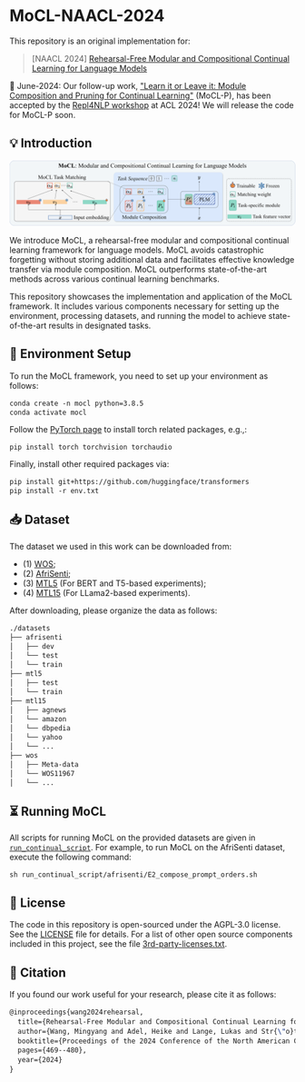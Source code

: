# MoCL-NAACL-2024

This repository is an original implementation for:

>[NAACL 2024] [Rehearsal-Free Modular and Compositional Continual Learning for Language Models](https://arxiv.org/abs/2404.00790)

🎈 June-2024: Our follow-up work, ["Learn it or Leave it: Module Composition and Pruning for Continual Learning"](https://arxiv.org/abs/2406.18708) (MoCL-P), has been accepted by the [Repl4NLP workshop](https://sites.google.com/view/repl4nlp2024) at ACL 2024! We will release the code for MoCL-P soon.

## 💡 Introduction

![image_text](src/MoCL.png)

We introduce MoCL, a rehearsal-free modular and compositional continual learning framework for language models. MoCL avoids catastrophic forgetting without storing additional data and facilitates effective knowledge transfer via module composition. MoCL outperforms state-of-the-art methods across various continual learning benchmarks.

This repository showcases the implementation and application of the MoCL framework. It includes various components necessary for setting up the environment, processing datasets, and running the model to achieve state-of-the-art results in designated tasks.

## 🔧 Environment Setup
To run the MoCL framework, you need to set up your environment as follows:

```shell
conda create -n mocl python=3.8.5
conda activate mocl
```

Follow the [PyTorch page](https://pytorch.org/get-started/locally/) to install torch related packages, e.g.,:
```shell
pip install torch torchvision torchaudio
```

Finally, install other required packages via:
```shell
pip install git+https://github.com/huggingface/transformers
pip install -r env.txt
```

## 📥 Dataset
The dataset we used in this work can be downloaded from: 
- (1) [WOS](https://huggingface.co/datasets/web_of_science); 
- (2) [AfriSenti](https://drive.google.com/file/d/1MLSPKSUgpaFcomP1P5ynSVgX6KtskzMi/view?usp=sharing); 
- (3) [MTL5](https://github.com/arazd/ProgressivePrompts) (For BERT and T5-based experiments);
- (4) [MTL15](https://github.com/cmnfriend/O-LoRA/tree/main/CL_Benchmark) (For LLama2-based experiments).

After downloading, please organize the data as follows:
```
./datasets
├── afrisenti
│   ├── dev
│   └── test
│   └── train
├── mtl5
│   ├── test
│   └── train
├── mtl15
│   ├── agnews
│   └── amazon
│   └── dbpedia
│   └── yahoo
│   └── ...
├── wos
│   ├── Meta-data
│   └── WOS11967
│   └── ...
```

## ⏳ Running MoCL
All scripts for running MoCL on the provided datasets are given in [`run_continual_script`](run_continual_script/). For example, to run MoCL on the AfriSenti dataset, execute the following command:

```shell
sh run_continual_script/afrisenti/E2_compose_prompt_orders.sh
```

## 📃 License
The code in this repository is open-sourced under the AGPL-3.0 license. See the [LICENSE](LICENSE) file for details. For a list of other open source components included in this project, see the file [3rd-party-licenses.txt](3rd-party-licenses.txt).

## 📙 Citation
If you found our work useful for your research, please cite it as follows:

```latex
@inproceedings{wang2024rehearsal,
  title={Rehearsal-Free Modular and Compositional Continual Learning for Language Models},
  author={Wang, Mingyang and Adel, Heike and Lange, Lukas and Str{\"o}tgen, Jannik and Sch{\"u}tze, Hinrich},
  booktitle={Proceedings of the 2024 Conference of the North American Chapter of the Association for Computational Linguistics: Human Language Technologies (Volume 2: Short Papers)},
  pages={469--480},
  year={2024}
}
```

